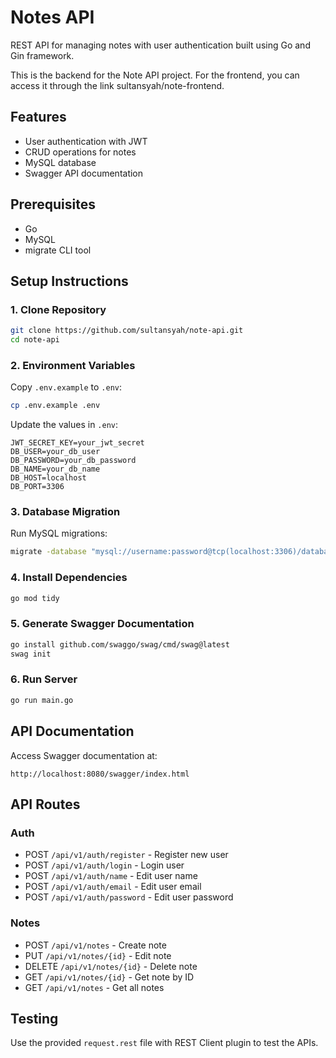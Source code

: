 # Notes API

REST API for managing notes with user authentication built using Go and Gin framework.

This is the backend for the Note API project. For the frontend, you can access it through the link sultansyah/note-frontend.

## Features
- User authentication with JWT
- CRUD operations for notes
- MySQL database
- Swagger API documentation

## Prerequisites
- Go
- MySQL
- migrate CLI tool

## Setup Instructions

### 1. Clone Repository
```bash
git clone https://github.com/sultansyah/note-api.git
cd note-api
```

### 2. Environment Variables
Copy `.env.example` to `.env`:
```bash
cp .env.example .env
```

Update the values in `.env`:
```env
JWT_SECRET_KEY=your_jwt_secret
DB_USER=your_db_user
DB_PASSWORD=your_db_password
DB_NAME=your_db_name
DB_HOST=localhost
DB_PORT=3306
```

### 3. Database Migration
Run MySQL migrations:
```bash
migrate -database "mysql://username:password@tcp(localhost:3306)/database_name" -path database/migrations up
```

### 4. Install Dependencies
```bash
go mod tidy
```

### 5. Generate Swagger Documentation
```bash
go install github.com/swaggo/swag/cmd/swag@latest
swag init
```

### 6. Run Server
```bash
go run main.go
```

## API Documentation
Access Swagger documentation at:
```
http://localhost:8080/swagger/index.html
```

## API Routes

### Auth
- POST `/api/v1/auth/register` - Register new user
- POST `/api/v1/auth/login` - Login user
- POST `/api/v1/auth/name` - Edit user name
- POST `/api/v1/auth/email` - Edit user email  
- POST `/api/v1/auth/password` - Edit user password

### Notes
- POST `/api/v1/notes` - Create note
- PUT `/api/v1/notes/{id}` - Edit note
- DELETE `/api/v1/notes/{id}` - Delete note
- GET `/api/v1/notes/{id}` - Get note by ID
- GET `/api/v1/notes` - Get all notes

## Testing
Use the provided `request.rest` file with REST Client plugin to test the APIs.